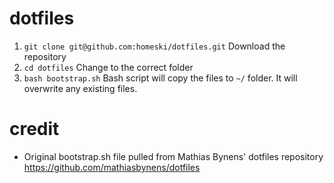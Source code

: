 dotfiles
========

1. ``` git clone git@github.com:homeski/dotfiles.git ``` Download the repository
3. ``` cd dotfiles ``` Change to the correct folder
2. ``` bash bootstrap.sh ``` Bash script will copy the files to ``` ~/ ``` folder. It will overwrite any existing files. 

credit
======
* Original bootstrap.sh file pulled from Mathias Bynens' dotfiles repository https://github.com/mathiasbynens/dotfiles
